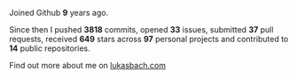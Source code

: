 Joined Github **9** years ago.

Since then I pushed **3818** commits, opened **33** issues, submitted **37** pull requests, received **649** stars across **97** personal projects and contributed to **14** public repositories.

Find out more about me on [lukasbach.com](https://lukasbach.com)
